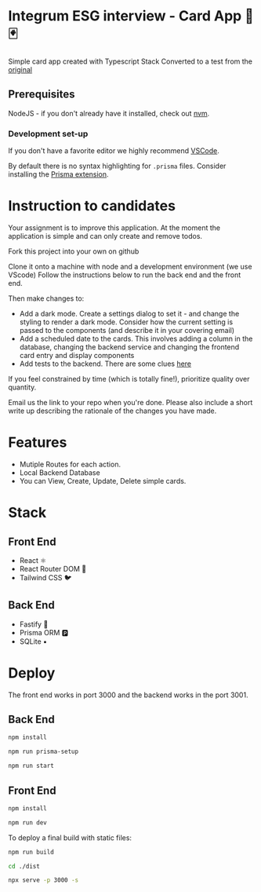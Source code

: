 #  Integrum ESG interview - Card App 🎴🃏

Simple card app created with Typescript Stack
Converted to a test from the [original](https://github.com/ThomiWidescreen/card-app-typescript) 

## Prerequisites

NodeJS - if you don't already have it installed, check out [nvm](https://github.com/nvm-sh/nvm).

### Development set-up
If you don't have a favorite editor we highly recommend [VSCode](https://code.visualstudio.com).

By default there is no syntax highlighting for `.prisma` files. Consider installing the [Prisma extension](https://marketplace.visualstudio.com/items?itemName=Prisma.prisma).

# Instruction to candidates

Your assignment is to improve this application. At the moment the application is simple and can only create and remove todos.

Fork this project into your own on github

Clone it onto a machine with node and a development environment (we use VScode)
Follow the instructions below to run the back end and the front end.

Then make changes to:
- Add a dark mode. Create a settings dialog to set it - and change the styling to render a dark mode. Consider how the current setting is passed to the components (and describe it in your covering email)
- Add a scheduled date to the cards. This involves adding a column in the database, changing the backend service and changing the frontend card entry and display components
- Add tests to the backend. There are some clues [here](https://www.fastify.io/docs/latest/Guides/Testing/)

If you feel constrained by time (which is totally fine!), prioritize quality over quantity.

Email us the link to your repo when you're done. Please also include a short write up describing the rationale of the changes you have made.

# Features

- Mutiple Routes for each action.
- Local Backend Database
- You can View, Create, Update, Delete simple cards.

# Stack

## Front End

- React ⚛
- React Router DOM 🔀
- Tailwind CSS 🐦

## Back End

- Fastify 🚀
- Prisma ORM 🅿
- SQLite ▪

# Deploy

The front end works in port 3000 and the backend works in the port 3001.

## Back End

```bash
npm install

npm run prisma-setup

npm run start
```

## Front End

```bash
npm install

npm run dev
```

To deploy a final build with static files:

```bash
npm run build

cd ./dist

npx serve -p 3000 -s
```

